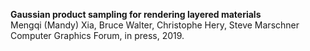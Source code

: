 **Gaussian product sampling for rendering layered materials**<br/>
Mengqi (Mandy) Xia, Bruce Walter, Christophe Hery, Steve Marschner<br/>
Computer Graphics Forum, in press, 2019.
